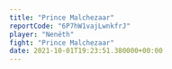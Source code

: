 ```yaml
---
title: "Prince Malchezaar"
reportCode: "6P7hW1vajLwnkfrJ"
player: "Nenëth"
fight: "Prince Malchezaar"
date: 2021-10-01T19:23:51.380000+00:00
---
```

